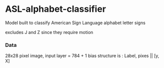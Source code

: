 # ASL-alphabet-classifier
Model built to classify American Sign Language alphabet letter signs

excludes J and Z since they require motion

### Data
28x28 pixel image, input layer = 784 + 1 bias 
structure is : Label, pixes || [y, X]

